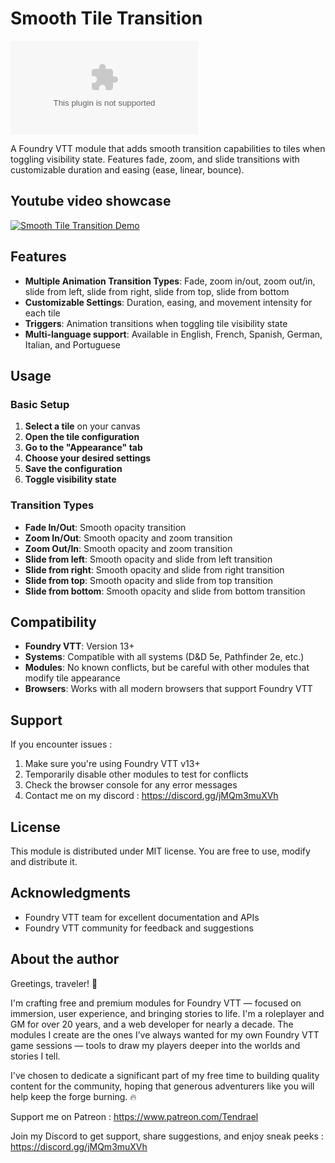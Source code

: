 # Smooth Tile Transition

![Download Count](https://img.shields.io/github/downloads/Tendrael/smooth-tile-transition/module.zip?color=77ccd5&label=DOWNLOADS&style=for-the-badge)

A Foundry VTT module that adds smooth transition capabilities to tiles when toggling visibility state. Features fade, zoom, and slide transitions with customizable duration and easing (ease, linear, bounce).

## Youtube video showcase

[![Smooth Tile Transition Demo](https://img.youtube.com/vi/AslW6fvl-2g/0.jpg)](https://www.youtube.com/watch?v=AslW6fvl-2g)

## Features

- **Multiple Animation Transition Types**: Fade, zoom in/out, zoom out/in, slide from left, slide from right, slide from top, slide from bottom
- **Customizable Settings**: Duration, easing, and movement intensity for each tile
- **Triggers**: Animation transitions when toggling tile visibility state
- **Multi-language support**: Available in English, French, Spanish, German, Italian, and Portuguese 

## Usage

### Basic Setup

1. **Select a tile** on your canvas
2. **Open the tile configuration**
3. **Go to the "Appearance" tab**
4. **Choose your desired settings**
5. **Save the configuration**
6. **Toggle visibility state**

### Transition Types

- **Fade In/Out**: Smooth opacity transition
- **Zoom In/Out**: Smooth opacity and zoom transition
- **Zoom Out/In**: Smooth opacity and zoom transition
- **Slide from left**: Smooth opacity and slide from left transition
- **Slide from right**: Smooth opacity and slide from right transition
- **Slide from top**: Smooth opacity and slide from top transition
- **Slide from bottom**: Smooth opacity and slide from bottom transition

## Compatibility

- **Foundry VTT**: Version 13+
- **Systems**: Compatible with all systems (D&D 5e, Pathfinder 2e, etc.)
- **Modules**: No known conflicts, but be careful with other modules that modify tile appearance
- **Browsers**: Works with all modern browsers that support Foundry VTT

## Support

If you encounter issues :

1. Make sure you're using Foundry VTT v13+
2. Temporarily disable other modules to test for conflicts
3. Check the browser console for any error messages
4. Contact me on my discord : https://discord.gg/jMQm3muXVh

## License

This module is distributed under MIT license. You are free to use, modify and distribute it.

## Acknowledgments

- Foundry VTT team for excellent documentation and APIs
- Foundry VTT community for feedback and suggestions

## About the author

Greetings, traveler! 🧙

I'm crafting free and premium modules for Foundry VTT — focused on immersion, user experience, and bringing stories to life. I'm a roleplayer and GM for over 20 years, and a web developer for nearly a decade. The modules I create are the ones I’ve always wanted for my own Foundry VTT game sessions — tools to draw my players deeper into the worlds and stories I tell.
 
I've chosen to dedicate a significant part of my free time to building quality content for the community, hoping that generous adventurers like you will help keep the forge burning. 🔥

Support me on Patreon : https://www.patreon.com/Tendrael

Join my Discord to get support, share suggestions, and enjoy sneak peeks : https://discord.gg/jMQm3muXVh